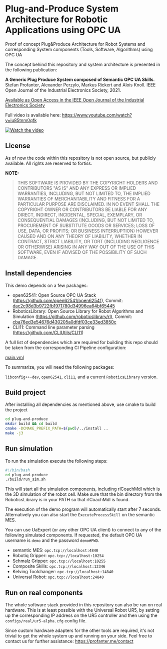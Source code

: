 # Plug-and-Produce System Architecture for Robotic Applications using OPC UA

Proof of concept Plug&amp;Produce Architecture for Robot Systems and corresponding System components (Tools, Software, Algorithms) using OPC UA

The concept behind this repository and system architecture is presented in the following publication:


**A Generic Plug Produce System composed of Semantic OPC UA Skills**.
Stefan Profanter, Alexander Perzylo, Markus Rickert and Alois Knoll.
IEEE Open Journal of the Industrial Electronics Society, 2021.

[Available as Open Access in the IEEE Open Journal of the Industrial Electronics Society](https://ieeexplore.ieee.org/document/9340379)


Full video is available here: https://www.youtube.com/watch?v=iu85tnm0qfk

[![Watch the video](plug-produce-skills-simulation.gif)](https://www.youtube.com/watch?v=iu85tnm0qfk)

## License

As of now the code within this repository is not open source, but publicly available. All rights are reserved to fortiss.

**NOTE:**
> THIS SOFTWARE IS PROVIDED BY THE COPYRIGHT HOLDERS AND CONTRIBUTORS "AS IS"
> AND ANY EXPRESS OR IMPLIED WARRANTIES, INCLUDING, BUT NOT LIMITED TO, 
> THE IMPLIED WARRANTIES OF MERCHANTABILITY AND FITNESS FOR A PARTICULAR 
> PURPOSE ARE DISCLAIMED. IN NO EVENT SHALL THE COPYRIGHT OWNER OR CONTRIBUTORS 
> BE LIABLE FOR ANY DIRECT, INDIRECT, INCIDENTAL, SPECIAL, EXEMPLARY, OR 
> CONSEQUENTIAL DAMAGES (INCLUDING, BUT NOT LIMITED TO, PROCUREMENT OF SUBSTITUTE 
> GOODS OR SERVICES; LOSS OF USE, DATA, OR PROFITS; OR BUSINESS INTERRUPTION) 
> HOWEVER CAUSED AND ON ANY THEORY OF LIABILITY, WHETHER IN CONTRACT, STRICT 
> LIABILITY, OR TORT (INCLUDING NEGLIGENCE OR OTHERWISE) ARISING IN ANY WAY OUT 
> OF THE USE OF THIS SOFTWARE, EVEN IF ADVISED OF THE POSSIBILITY OF SUCH DAMAGE.

## Install dependencies

This demo depends on a few packages:

* open62541: Open Source OPC UA Stack (https://github.com/open62541/open62541), Commit: [dac2c98d3b9722fb1971780d34996ea64bf65445](https://github.com/open62541/open62541/commit/dac2c98d3b9722fb1971780d34996ea64bf65445)
* RoboticsLibrary: Open Source Library for Robot Algorithms and Simulation (https://github.com/roboticslibrary/rl), Commit: [cba76ed3e54676d430205a0dfdf03ce33ed3850c](https://github.com/roboticslibrary/rl/commit/cba76ed3e54676d430205a0dfdf03ce33ed3850c)
* CLI11: Command line parameter parsing (https://github.com/CLIUtils/CLI11)


A full list of dependencies which are required for building this repo should be taken from the corresponding CI Pipeline configuration:

[main.yml](.github/workflows/main.yml)


To summarize, you will need the following packages:

`libconfig++-dev`, `open62541`, `cli11`, and a current `RoboticsLibrary` version.

## Build project

After installing all dependencies as mentioned above, use cmake to build the project

```bash
cd plug-and-produce
mkdir build && cd build
cmake -DCMAKE_PREFIX_PATH=$(pwd)/../install ..
make -j3
```

## Run simulation

To run the simulation execute the following steps:

```bash
#!/bin/bash
cd plug-and-produce
./build/run_sim.sh
```

This will start all the simulation components, including rlCoachMdl which is the 3D simulation of the robot cell.
Make sure that the bin directory from the RoboticsLibrary is in your PATH so that rlCoachMdl is found.

The execution of the demo program will automatically start after 7 seconds. Alternatively you can also start the `ExecuteProcessSkill` on the semantic MES.

You can use UaExpert (or any other OPC UA client) to connect to any of the following simulated components.
If requested, the default OPC UA username is `demo` and the password `demo#PWD`.

* semantic MES: `opc.tcp://localhost:4840`
* Robotiq Gripper: `opc.tcp://localhost:10254`
* Schmalz Gripper: `opc.tcp://localhost:10255`
* Composite Skills: `opc.tcp://localhost:12346`
* Kelving Toolchanger: `opc.tcp://localhost:14840`
* Universal Robot: `opc.tcp://localhost:24840`

## Run on real components

The whole software stack provided in this repository can also be ran on real hardware.
This is at least possible with the Universal Robot UR5, by setting up the corresponding IP address on the UR5 controller and then using the `configs/real/ur5-alpha.cfg` config file.

Since custom hardware adapters for the other tools are required, it's not trivial to get the whole system up and running on your side.
Feel free to contact us for further assistance:
https://profanter.me/contact

